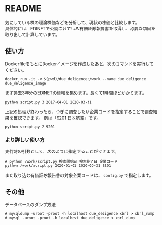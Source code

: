 # README

気にしている株の理論株価などを分析して、現状の株価と比較します。  
具体的には、EDINETで公開されている有価証券報告書を取得し、必要な項目を取り出して計算しています。

## 使い方

DockerfileをもとにDockerイメージを作成したあと、次のコマンドを実行してください。

```
docker run -it -v $(pwd)/due_deligence:/work --name due_deligence due_deligence_image
```

まず過去3年分のEDINETの情報を集めます。長くて1時間ほどかかります。

```
python script.py 3 2017-04-01 2020-03-31
```

上記の処理が終わったら、つぎに調査したい企業コードを指定することで調査結果を確認できます。
例は「9201 日本航空」です。

```
python script.py 2 9201
```

### より詳しい使い方

実行時の引数として、次のように指定することができます。

```
# python /work/script.py 検索開始日 検索終了日 企業コード
python /work/script.py 2020-01-01 2020-03-31 9201
```

また取り込む有価証券報告書の対象企業コードは、 `config.py` で指定します。

## その他

データベースのダンプ方法

```
# mysqldump -uroot -proot -h localhost due_deligence xbrl > xbrl_dump
# mysql -uroot -proot -h localhost due_deligence < xbrl_dump
```
